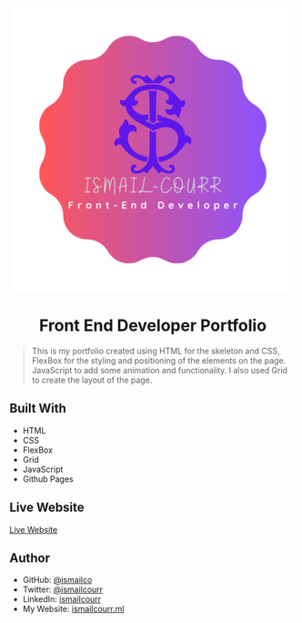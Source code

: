 <a name="readme-top"></a>

<div align="center">

  <img src="/img/Icons/fav.png" width="500px" heigth="auto"/>
  <br/>

  <h1><b>Front End Developer Portfolio</b></h1>

</div>

> This is my portfolio created using HTML for the skeleton and CSS, FlexBox for the styling and positioning of the elements on the page. JavaScript to add some animation and functionality. I also used Grid to create the layout of the page.

## Built With

- HTML
- CSS
- FlexBox
- Grid
- JavaScript
- Github Pages

## Live Website

[Live Website](https://ismailcourr.tech/)

## Author

- GitHub: [@ismailco](https://github.com/Ismailco)
- Twitter: [@ismailcourr](https://www.twitter.com/ismailcourr)
- LinkedIn: [ismailcourr](https://www.linkedin.com/in/ismailcourr/)
- My Website: [ismailcourr.ml](https://www.ismailcourr.ml)
